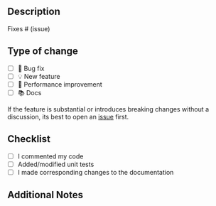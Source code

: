 ## Description

<!-- Please include a summary of the changes and which issue is being fixed. -->

Fixes # (issue)

## Type of change

- [ ] 🔧 Bug fix
- [ ] 💡 New feature
- [ ] 🔩 Performance improvement
- [ ] 📚 Docs

If the feature is substantial or introduces breaking changes without a discussion, its best to open an [issue](https://github.com/Anastasia-Labs/lucid-evolution/issues) first.
    
## Checklist

- [ ] I commented my code
- [ ] Added/modified unit tests
- [ ] I made corresponding changes to the documentation

## Additional Notes

<!-- Any additional information we should know? --> 